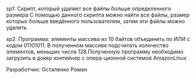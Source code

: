 sp1: Скрипт, который удаляет все файлы больше определенного размера
С помощью данного скрипта можно найти все файлы, размер которых больше введённого пользователем, затем эти файлы можно удалить

sp2: Программа: элементы массива из 10 байтов объединить по ИЛИ с кодом 01101011.  В  полученном  массиве  подсчитать  количество  элементов,  меньших числа 128.Полученную программу необходимо загрузить в докер контейнер с опера-ционной системой AmazonLinux

Разработчик: Остапенко Роман
